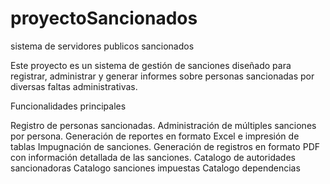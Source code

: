 # proyectoSancionados
sistema de servidores publicos sancionados

Este proyecto es un sistema de gestión de sanciones diseñado para registrar, administrar y generar informes sobre personas sancionadas por diversas faltas administrativas.

Funcionalidades principales

Registro de personas sancionadas.
Administración de múltiples sanciones por persona.
Generación de reportes en formato Excel e impresión de tablas 
Impugnación de sanciones.
Generación de registros en formato PDF con información detallada de las sanciones.
Catalogo de autoridades sancionadoras
Catalogo sanciones impuestas
Catalogo dependencias
